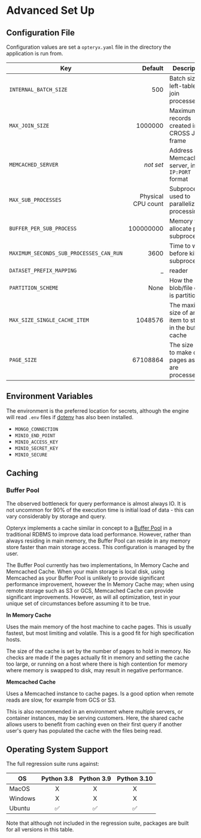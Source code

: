 # Advanced Set Up

## Configuration File

Configuration values are set a `opteryx.yaml` file in the directory the application is run from.

 Key                       | Default     | Description
-------------------------- | ----------: | -----------
`INTERNAL_BATCH_SIZE`      | 500         | Batch size for left-table of a join processes
`MAX_JOIN_SIZE`            | 1000000     | Maximum records created in a CROSS JOIN frame
`MEMCACHED_SERVER`         | _not set_   | Address of Memcached server, in `IP:PORT` format
`MAX_SUB_PROCESSES`        | Physical CPU count | Subprocesses used to parallelize processing
`BUFFER_PER_SUB_PROCESS`   | 100000000   | Memory to allocate per subprocess
`MAXIMUM_SECONDS_SUB_PROCESSES_CAN_RUN ` | 3600 | Time to wait before killing subprocesses
`DATASET_PREFIX_MAPPING`   | _ | reader
`PARTITION_SCHEME`         | None        | How the blob/file data is partitioned
`MAX_SIZE_SINGLE_CACHE_ITEM` | 1048576   | The maximum size of an item to store in the buffer cache
`PAGE_SIZE`                | 67108864    | The size to try to make data pages as they are processed

## Environment Variables

The environment is the preferred location for secrets, although the engine will read `.env` files if [dotenv](https://pypi.org/project/python-dotenv/) has also been installed.

- `MONGO_CONNECTION`
- `MINIO_END_POINT`
- `MINIO_ACCESS_KEY`
- `MINIO_SECRET_KEY`
- `MINIO_SECURE`

## Caching

### Buffer Pool

The observed bottleneck for query performance is almost always IO. It is not uncommon for 90% of the execution time is initial load of data - this can vary considerably by storage and query.

Opteryx implements a cache similar in concept to a [Buffer Pool](https://www.ibm.com/docs/en/db2/11.5?topic=databases-buffer-pools) in a traditional RDBMS to improve data load performance. However, rather than always residing in main memory, the Buffer Pool can reside in any memory store faster than main storage access. This configuration is managed by the user.

The Buffer Pool currently has two implementations, In Memory Cache and Memcached Cache. When your main storage is local disk, using Memcached as your Buffer Pool is unlikely to provide significant performance improvement, however  the In Memory Cache may; when using remote storage such as S3 or GCS, Memcached Cache can provide significant improvements. However, as will all optimization, test in your unique set of circumstances before assuming it to be true.

**In Memory Cache**

Uses the main memory of the host machine to cache pages. This is usually fastest, but most limiting and volatile. This is a good fit for high specification hosts.

The size of the cache is set by the number of pages to hold in memory. No checks are made if the pages actually fit in memory and setting the cache too large, or running on a host where there is high contention for memory where memory is swapped to disk, may result in negative performance.

**Memcached Cache**

Uses a Memcached instance to cache pages. Is a good option when remote reads are slow, for example from GCS or S3.

This is also recommended in an environment where multiple servers, or container instances, may be serving customers. Here, the shared cache allows users to benefit from caching even on their first query if another user's query has populated the cache with the files being read.

## Operating System Support

The full regression suite runs against:

OS       | Python 3.8 | Python 3.9 | Python 3.10
-------- | :--------: | :--------: | :---------:
MacOS    | X          | X          | X
Windows  | X          | X          | X
Ubuntu   | ✅         | ✅        | ✅

Note that although not included in the regression suite, packages are built for all versions in this table.
